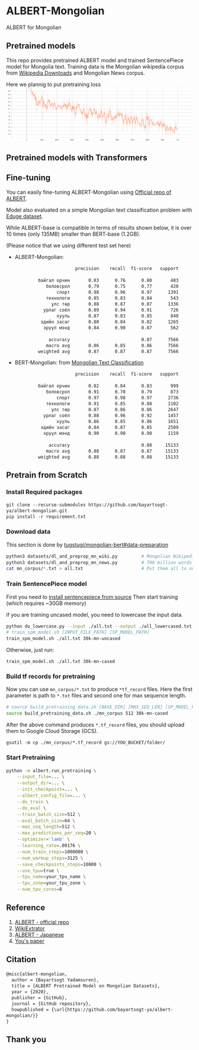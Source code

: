 # ALBERT-Mongolian
ALBERT for Mongolian

## Pretrained models
This repo provides pretrained ALBERT model and trained SentencePiece model for Mongolia text. Training data is the Mongolian wikipedia corpus from [Wikipedia Downloads](https://dumps.wikimedia.org/mnwiki/20200501/) and Mongolian News corpus.

Here we plannig to put pretraining loss
![Pretraining Loss](./images/loss.svg)

## Pretrained models with Transformers

## Fine-tuning

You can easily fine-tuning ALBERT-Mongolian using [Official repo of ALBERT](https://github.com/google-research/albert).

Model also evaluated on a simple Mongolian text classification problem with [Eduge dataset](https://github.com/tugstugi/mongolian-nlp/blob/master/datasets/eduge.csv.gz).

While ALBERT-base is compatible in terms of results shown below, it is over 10 times (only 135MB) smaller than BERT-base (1.2GB).

(Please notice that we using different test set here)
* ALBERT-Mongolian:
```
                          precision    recall  f1-score   support

            байгал орчин       0.83      0.76      0.80       483
               боловсрол       0.79      0.75      0.77       420
                   спорт       0.98      0.96      0.97      1391
               технологи       0.85      0.83      0.84       543
                 улс төр       0.88      0.87      0.87      1336
              урлаг соёл       0.89      0.94      0.91       726
                   хууль       0.87      0.83      0.85       840
             эдийн засаг       0.80      0.84      0.82      1265
              эрүүл мэнд       0.84      0.90      0.87       562

                accuracy                           0.87      7566
               macro avg       0.86      0.85      0.86      7566
            weighted avg       0.87      0.87      0.87      7566
```

* BERT-Mongolian: from [Mongolian Text Classification](https://github.com/sharavsambuu/mongolian-text-classification)
```
                          precision    recall  f1-score   support

            байгал орчин       0.82      0.84      0.83       999
               боловсрол       0.91      0.70      0.79       873
                   спорт       0.97      0.98      0.97      2736
               технологи       0.91      0.85      0.88      1102
                 улс төр       0.87      0.86      0.86      2647
              урлаг соёл       0.88      0.96      0.92      1457
                   хууль       0.86      0.85      0.86      1651
             эдийн засаг       0.84      0.87      0.85      2509
              эрүүл мэнд       0.90      0.90      0.90      1159

                accuracy                           0.88     15133
               macro avg       0.88      0.87      0.87     15133
            weighted avg       0.88      0.88      0.88     15133
```

## Pretrain from Scratch

### Install Required packages
```
git clone --recurse-submodules https://github.com/bayartsogt-ya/albert-mongolian.git
pip install -r requirement.txt
```

### Download data
This section is done by [tugstugi/mongolian-bert#data-preparation](https://github.com/tugstugi/mongolian-bert#data-preparation)
```bash
python3 datasets/dl_and_preprop_mn_wiki.py         # Mongolian Wikipedia
python3 datasets/dl_and_preprop_mn_news.py         # 700 million words Mongolian news data set
cat mn_corpus/*.txt > all.txt                      # Put them all to one file
```

### Train SentencePiece model
First you need to [install sentencepiece from source](https://github.com/google/sentencepiece#c-from-source)
Then start training (which requires ~30GB memory)

if you are training uncased model, you need to lowercase the input data.
```bash
python do_lowercase.py --input ./all.txt --output ./all_lowercased.txt
# train_spm_model.sh [INPUT_FILE_PATH] [SP_MODEL_PATH]
train_spm_model.sh ./all.txt 30k-mn-uncased
```

Otherwise, just run:
```
train_spm_model.sh ./all.txt 30k-mn-cased
```

### Build tf records for pretraining
Now you can use `mn_corpus/*.txt` to produce `*tf_record` files. Here the first parameter is path to `*.txt` files and second one for max sequence length.
```bash
# source build_pretraining_data.sh [BASE_DIR] [MAX_SEQ_LEN] [SP_MODEL_PREFIX]
source build_pretraining_data.sh ./mn_corpus 512 30k-mn-cased
```

After the above command produces `*.tf_record` files, you should upload them to Google Cloud Storage (GCS).
```source
gsutil -m cp ./mn_corpus/*.tf_record gs://YOU_BUCKET/folder/
```

### Start Pretraining
```bash
python -m albert.run_pretraining \
    --input_file=... \
    --output_dir=... \
    --init_checkpoint=... \
    --albert_config_file=... \
    --do_train \
    --do_eval \
    --train_batch_size=512 \
    --eval_batch_size=64 \
    --max_seq_length=512 \
    --max_predictions_per_seq=20 \
    --optimizer='lamb' \
    --learning_rate=.00176 \
    --num_train_steps=1000000 \
    --num_warmup_steps=3125 \
    --save_checkpoints_steps=10000 \
    --use_tpu=true \
    --tpu_name=your_tpu_name \
    --tpu_zone=your_tpu_zone \
    --num_tpu_cores=8
```


## Reference
1. [ALBERT - official repo](https://github.com/google-research/albert)
2. [WikiExtrator](https://github.com/attardi/wikiextractor)
3. [ALBERT - Japanese](https://github.com/alinear-corp/albert-japanese)
4. [You's paper](https://arxiv.org/abs/1904.00962)

## Citation
```
@misc{albert-mongolian,
  author = {Bayartsogt Yadamsuren},
  title = {ALBERT Pretrained Model on Mongolian Datasets},
  year = {2020},
  publisher = {GitHub},
  journal = {GitHub repository},
  howpublished = {\url{https://github.com/bayartsogt-ya/albert-mongolian/}}
}
```

## Thank you
